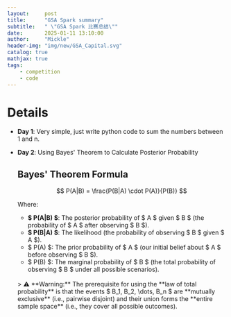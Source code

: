 ```yaml
---
layout:     post
title:      "GSA Spark summary"
subtitle:   " \"GSA Spark 比赛总结\""
date:       2025-01-11 13:10:00
author:     "Mickle"
header-img: "img/new/GSA_Capital.svg"
catalog: true
mathjax: true
tags:
    - competition
    - code
---
```


# Details

- **Day 1**: Very simple, just write python code to sum the numbers between 1 and n.
- **Day 2**: Using Bayes' Theorem to Calculate Posterior Probability

  ## **Bayes' Theorem Formula**

  $$
  P(A|B) = \frac{P(B|A) \cdot P(A)}{P(B)}
  $$

  Where:

  - **$ P(A\|B) $**: The posterior probability of $ A $ given $ B $ (the probability of $ A $ after observing $ B $).
  - **$ P(B\|A) $**: The likelihood (the probability of observing $ B $ given $ A $).
  - $ P(A) $: The prior probability of $ A $ (our initial belief about $ A $ before observing $ B $).
  - $ P(B) $: The marginal probability of $ B $ (the total probability of observing $ B $ under all possible scenarios).
  <br>
  > ⚠️ **Warning:** The prerequisite for using the **law of total probability** is that the events $ B_1, B_2, \dots, B_n $ are **mutually exclusive** (i.e., pairwise disjoint) and their union forms the **entire sample space** (i.e., they cover all possible outcomes).

